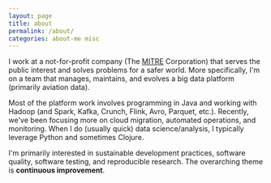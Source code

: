 ```yaml
---
layout: page
title: about
permalink: /about/
categories: about-me misc
---
```


I work at a not-for-profit company (The [MITRE](https://www.mitre.org) Corporation) that serves the public interest and solves problems for a safer world. More specifically, I'm on a team that manages, maintains, and evolves a big data platform (primarily aviation data).

Most of the platform work involves programming in Java and working with Hadoop (and Spark, Kafka, Crunch, Flink, Avro, Parquet, etc.). Recently, we've been focusing more on cloud migration, automated operations, and monitoring. When I do (usually quick) data science/analysis, I typically leverage Python and sometimes Clojure.

I'm primarily interested in sustainable development practices, software quality, software testing, and reproducible research. The overarching theme is **continuous improvement**.
